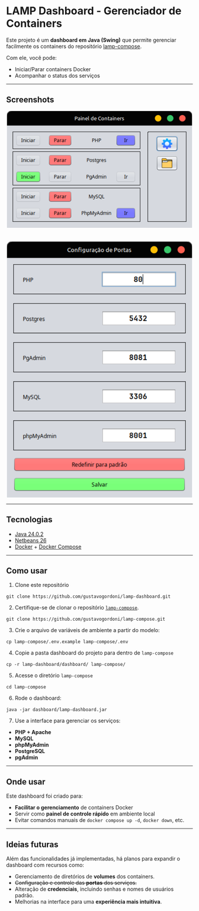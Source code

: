 # LAMP Dashboard - Gerenciador de Containers

Este projeto é um **dashboard em Java (Swing)** que permite gerenciar facilmente os containers do repositório [lamp-compose](https://github.com/gustavogordoni/lamp-compose).

Com ele, você pode:

- Iniciar/Parar containers Docker
- Acompanhar o status dos serviços

---
## Screenshots

<div align="center"><img src="painelContainers.png" width="500" /></div>
<br><br>
<div align="center"><img src="configPortas.png" width="500" /></div>

---

## Tecnologias

- [Java 24.0.2](https://www.java.com/)
- [Netbeans 26](https://netbeans.apache.org/front/main/download/)
- [Docker](https://www.docker.com/) + [Docker Compose](https://docs.docker.com/compose/)

---

## Como usar

1. Clone este repositório
   
```
git clone https://github.com/gustavogordoni/lamp-dashboard.git
````

2. Certifique-se de clonar o repositório [`lamp-compose`](https://github.com/gustavogordoni/lamp-compose).
   
```
git clone https://github.com/gustavogordoni/lamp-compose.git
````

3. Crie o arquivo de variáveis de ambiente a partir do modelo:

```
cp lamp-compose/.env.example lamp-compose/.env
```

4. Copie a pasta dashboard do projeto para dentro de `lamp-compose`
```
cp -r lamp-dashboard/dashboard/ lamp-compose/
````

5. Acesse o diretório `lamp-compose`
```
cd lamp-compose
````

6. Rode o dashboard:

```
java -jar dashboard/lamp-dashboard.jar
```

7. Use a interface para gerenciar os serviços:

* **PHP + Apache**
* **MySQL**
* **phpMyAdmin**
* **PostgreSQL**
* **pgAdmin**

---

## Onde usar

Este dashboard foi criado para:

* **Facilitar o gerenciamento** de containers Docker
* Servir como **painel de controle rápido** em ambiente local
* Evitar comandos manuais de `docker compose up -d`, `docker down`, etc.
  
---

## Ideias futuras

Além das funcionalidades já implementadas, há planos para expandir o dashboard com recursos como:

* Gerenciamento de diretórios de **volumes** dos containers.
* ~~Configuração e controle das **portas** dos serviços.~~
* Alteração de **credenciais**, incluindo senhas e nomes de usuários padrão.
* Melhorias na interface para uma **experiência mais intuitiva**.